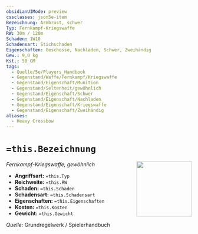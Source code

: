 ```yaml
---
obsidianUIMode: preview
cssclasses: json5e-item
Bezeichnung: Armbrust, schwer
Typ: Fernkampf-Kriegswaffe
RW: 30m / 120m
Schaden: 1W10
Schadensart: Stichschaden
Eigenschaften: Geschosse, Nachladen, Schwer, Zweihändig
Gew.: 9,0 kg
Kst.: 50 GM
tags:
  - Quelle/5e/Players_Handbook
  - Gegenstand/Waffe/Fernkampf/Kriegswaffe
  - Gegenstand/Eigenschaft/Munition
  - Gegenstand/Seltenheit/gewöhnlich
  - Gegenstand/Eigenschaft/Schwer
  - Gegenstand/Eigenschaft/Nachladen
  - Gegenstand/Eigenschaft/Kriegswaffe
  - Gegenstand/Eigenschaft/Zweihändig
aliases:
  - Heavy Crossbow
---
```

# `=this.Bezeichnung`
*Fernkampf-Kriegswaffe, gewöhnlich*
<img src="Symbolik/Gegenstände.webp" align="right" width="150">

- **Angriffsart:** `=this.Typ`
- **Reichweite:** `=this.RW`
- **Schaden:** `=this.Schaden`
- **Schadensart:** `=this.Schadensart`
- **Eigenschaften:** `=this.Eigenschaften`
- **Kosten:** `=this.Kosten`
- **Gewicht:** `=this.Gewicht`

*Quelle:* Grundregelwerk / Spielerhandbuch